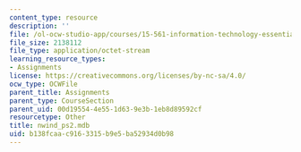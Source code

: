 ```yaml
---
content_type: resource
description: ''
file: /ol-ocw-studio-app/courses/15-561-information-technology-essentials-spring-2005/b138fcaac9163315b9e5ba52934d0b98_nwind_ps2.mdb
file_size: 2138112
file_type: application/octet-stream
learning_resource_types:
- Assignments
license: https://creativecommons.org/licenses/by-nc-sa/4.0/
ocw_type: OCWFile
parent_title: Assignments
parent_type: CourseSection
parent_uid: 00d19554-4e55-1d63-9e3b-1eb8d89592cf
resourcetype: Other
title: nwind_ps2.mdb
uid: b138fcaa-c916-3315-b9e5-ba52934d0b98
---
```


